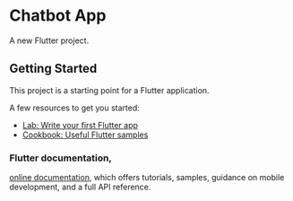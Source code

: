 # Chatbot App

A new Flutter project.

## Getting Started

This project is a starting point for a Flutter application.

A few resources to get you started:

- [Lab: Write your first Flutter app](https://docs.flutter.dev/get-started/codelab)
- [Cookbook: Useful Flutter samples](https://docs.flutter.dev/cookbook)

### Flutter documentation,
[online documentation](https://docs.flutter.dev/), which offers tutorials,
samples, guidance on mobile development, and a full API reference.
